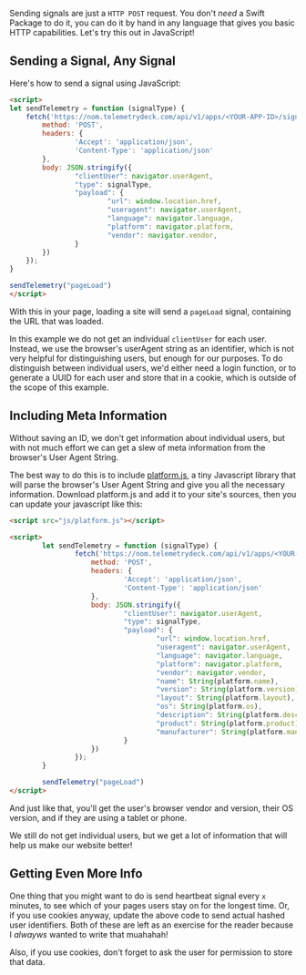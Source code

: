 Sending signals are just a `HTTP POST` request. You don't *need* a Swift Package to do it, you can do it by hand in any language that gives you basic HTTP capabilities. Let's try this out in JavaScript!

## Sending a Signal, Any Signal

Here's how to send a signal using JavaScript:

```html
<script>
let sendTelemetry = function (signalType) {
    fetch('https://nom.telemetrydeck.com/api/v1/apps/<YOUR-APP-ID>/signals/', {
        method: 'POST',
        headers: {
                'Accept': 'application/json',
                'Content-Type': 'application/json'
        },
        body: JSON.stringify({
                "clientUser": navigator.userAgent,
                "type": signalType,
                "payload": {
                        "url": window.location.href,
                        "useragent": navigator.userAgent,
                        "language": navigator.language,
                        "platform": navigator.platform,
                        "vendor": navigator.vendor,
                }
        })
    });
}

sendTelemetry("pageLoad")
</script>
```

With this in your page, loading a site will send a `pageLoad` signal, containing the URL that was loaded. 

<div class="alert alert-info" role="alert">
    In this example we do not get an individual <code>clientUser</code> for each user. Instead, we use the browser's 
    userAgent string as an identifier, which is not very helpful for distinguishing users, but enough for our purposes.
    To do distinguish between individual users, we'd either need a login function, or to generate a 
    UUID for each user and store that in a cookie, which is outside of the scope of this example.
</div>

## Including Meta Information

Without saving an ID, we don't get information about individual users, but with not much effort we can 
get a slew of meta information from the browser's User Agent String. 

The best way to do this is to include [platform.js](https://github.com/bestiejs/platform.js/), a tiny
Javascript library that will parse the browser's User Agent String and give you all the necessary information. 
Download platform.js and add it to your site's sources, then you can update your javascript like this:

```html
<script src="js/platform.js"></script>

<script>
        let sendTelemetry = function (signalType) {
                fetch('https://nom.telemetrydeck.com/api/v1/apps/<YOUR-APP-ID>/signals/', {
                    method: 'POST',
                    headers: {
                            'Accept': 'application/json',
                            'Content-Type': 'application/json'
                    },
                    body: JSON.stringify({
                            "clientUser": navigator.userAgent,
                            "type": signalType,
                            "payload": {
                                    "url": window.location.href,
                                    "useragent": navigator.userAgent,
                                    "language": navigator.language,
                                    "platform": navigator.platform,
                                    "vendor": navigator.vendor,
                                    "name": String(platform.name),
                                    "version": String(platform.version),
                                    "layout": String(platform.layout),
                                    "os": String(platform.os),
                                    "description": String(platform.description),
                                    "product": String(platform.product),
                                    "manufacturer": String(platform.manufacturer)
                            }
                    })
                });
        }

        sendTelemetry("pageLoad")
</script>
```

And just like that, you'll get the user's browser vendor and version, their OS version, and if they are using a tablet or phone.

We still do not get individual users, but we get a lot of information that will help us make our website better!

## Getting Even More Info

One thing that you might want to do is send heartbeat signal every `x` minutes, to see which of your pages users stay on
for the longest time. Or, if you use cookies anyway, update the above code to send actual hashed user identifiers. Both
of these are left as an exercise for the reader because I *alwayws* wanted to write that muahahah!

Also, if you use cookies, don't forget to ask the user for permission to store that data.
